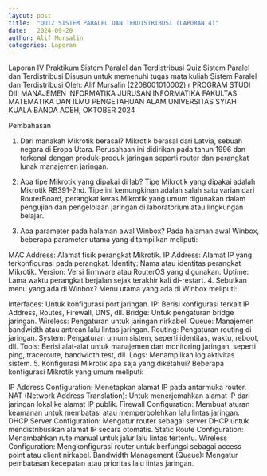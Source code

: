 ```yaml
---
layout: post
title:  "QUIZ SISTEM PARALEL DAN TERDISTRIBUSI (LAPORAN 4)"
date:   2024-09-20
author: Alif Mursalin
categories: Laporan
---
```


Laporan IV Praktikum Sistem Paralel dan Terdistribusi
Quiz Sistem Paralel dan Terdistribusi
Disusun untuk memenuhi tugas mata kuliah
Sistem Paralel dan Terdistribusi
Oleh:
Alif Mursalin
(2208001010002)
r
PROGRAM STUDI DIII MANAJEMEN INFORMATIKA
JURUSAN INFORMATIKA
FAKULTAS MATEMATIKA DAN ILMU PENGETAHUAN ALAM
UNIVERSITAS SYIAH KUALA
BANDA ACEH, OKTOBER 2024

Pembahasan
1. Dari manakah Mikrotik berasal?
Mikrotik berasal dari Latvia, sebuah negara di Eropa Utara. Perusahaan ini didirikan pada tahun 1996 dan terkenal dengan produk-produk jaringan seperti router dan perangkat lunak manajemen jaringan.

2. Apa tipe Mikrotik yang dipakai di lab?
Tipe Mikrotik yang dipakai adalah Mikrotik RB391-2nd. Tipe ini kemungkinan adalah salah satu varian dari RouterBoard, perangkat keras Mikrotik yang umum digunakan dalam pengujian dan pengelolaan jaringan di laboratorium atau lingkungan belajar.

3. Apa parameter pada halaman awal Winbox?
Pada halaman awal Winbox, beberapa parameter utama yang ditampilkan meliputi:

MAC Address: Alamat fisik perangkat Mikrotik.
IP Address: Alamat IP yang terkonfigurasi pada perangkat.
Identity: Nama atau identitas perangkat Mikrotik.
Version: Versi firmware atau RouterOS yang digunakan.
Uptime: Lama waktu perangkat berjalan sejak terakhir kali di-restart.
4. Sebutkan menu yang ada di Winbox?
Menu utama yang ada di Winbox meliputi:

Interfaces: Untuk konfigurasi port jaringan.
IP: Berisi konfigurasi terkait IP Address, Routes, Firewall, DNS, dll.
Bridge: Untuk pengaturan bridge jaringan.
Wireless: Pengaturan untuk jaringan nirkabel.
Queue: Manajemen bandwidth atau antrean lalu lintas jaringan.
Routing: Pengaturan routing di jaringan.
System: Pengaturan umum sistem, seperti identitas, waktu, reboot, dll.
Tools: Berisi alat-alat untuk manajemen dan monitoring jaringan, seperti ping, traceroute, bandwidth test, dll.
Logs: Menampilkan log aktivitas sistem.
5. Konfigurasi Mikrotik apa saja yang diketahui?
Beberapa konfigurasi Mikrotik yang umum meliputi:

IP Address Configuration: Menetapkan alamat IP pada antarmuka router.
NAT (Network Address Translation): Untuk menerjemahkan alamat IP dari jaringan lokal ke alamat IP publik.
Firewall Configuration: Membuat aturan keamanan untuk membatasi atau memperbolehkan lalu lintas jaringan.
DHCP Server Configuration: Mengatur router sebagai server DHCP untuk mendistribusikan alamat IP secara otomatis.
Static Route Configuration: Menambahkan rute manual untuk jalur lalu lintas tertentu.
Wireless Configuration: Mengkonfigurasi router untuk berfungsi sebagai access point atau client nirkabel.
Bandwidth Management (Queue): Mengatur pembatasan kecepatan atau prioritas lalu lintas jaringan.